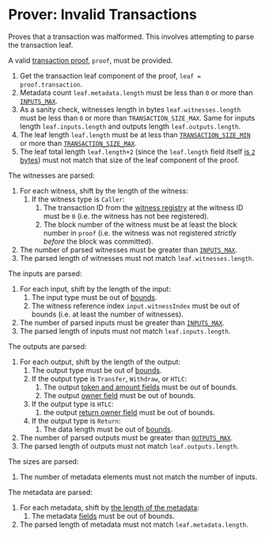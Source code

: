 Prover: Invalid Transactions
===

Proves that a transaction was malformed. This involves attempting to parse the transaction leaf.

A valid [transaction proof](../2.%20Verifiers/Transaction%20Proof.md), `proof`, must be provided.
1. Get the transaction leaf component of the proof, `leaf = proof.transaction`.
1. Metadata count `leaf.metadata.length` must be less than `0` or more than [`INPUTS_MAX`](../1.%20Data%20Structures/Transactions.md).
1. As a sanity check, witnesses length in bytes `leaf.witnesses.length` must be less than `0` or more than `TRANSACTION_SIZE_MAX`. Same for inputs length `leaf.inputs.length` and outputs length `leaf.outputs.length`.
1. The leaf length `leaf.length` must be at less than [`TRANSACTION_SIZE_MIN`](../1.%20Data%20Structures/Transactions.md) or more than [`TRANSACTION_SIZE_MAX`](../1.%20Data%20Structures/Transactions.md).
1. The leaf total length `leaf.length+2` (since the `leaf.length` field itself [is `2` bytes](../1.%20Data%20Structures/Transactions.md)) must not match that size of the leaf component of the proof.

The witnesses are parsed:
1. For each witness, shift by the length of the witness:
    1. If the witness type is `Caller`:
        1. The transaction ID from the [witness registry](../1.%20Data%20Structures/Witness.md) at the witness ID must be `0` (i.e. the witness has not bee registered).
        1. The block number of the witness must be at least the block number in `proof` (i.e. the witness was not registered _strictly before_ the block was committed).
1. The number of parsed witnesses must be greater than [`INPUTS_MAX`](../1.%20Data%20Structures/Transactions.md).
1. The parsed length of witnesses must not match `leaf.witnesses.length`.

The inputs are parsed:
1. For each input, shift by the length of the input:
    1. The input type must be out of [bounds](../1.%20Data%20Structures/Inputs.md).
    1. The witness reference index `input.witnessIndex` must be out of bounds (i.e. at least the number of witnesses).
1. The number of parsed inputs must be greater than [`INPUTS_MAX`](../1.%20Data%20Structures/Transactions.md).
1. The parsed length of inputs must not match `leaf.inputs.length`.

The outputs are parsed:
1. For each output, shift by the length of the output:
    1. The output type must be out of [bounds](../1.%20Data%20Structures/Outputs.md).
    1. If the output type is `Transfer`, `Withdraw`, or `HTLC`:
        1. The output [token and amount fields](../1.%20Data%20Structures/Outputs.md) must be out of bounds.
        1. The output [owner field](../1.%20Data%20Structures/Outputs.md) must be out of bounds.
    1. If the output type is `HTLC`:
        1. the output [return owner field](../1.%20Data%20Structures/Outputs.md) must be out of bounds.
    1. If the output type is `Return`:
        1. The data length must be out of [bounds](../1.%20Data%20Structures/Outputs.md).
1. The number of parsed outputs must be greater than [`OUTPUTS_MAX`](../1.%20Data%20Structures/Transactions.md).
1. The parsed length of outputs must not match `leaf.outputs.length`.

The sizes are parsed:
1. The number of metadata elements must not match the number of inputs.

The metadata are parsed:
1. For each metadata, shift by [the length of the metadata](../1.%20Data%20Structures/Metadata.md):
    1. The metadata [fields](../1.%20Data%20Structures/Metadata.md) must be out of bounds.
1. The parsed length of metadata must not match `leaf.metadata.length`.

